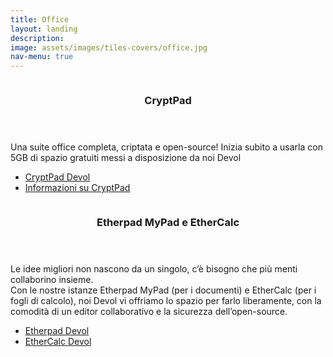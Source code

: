 ```yaml
---
title: Office
layout: landing
description:
image: assets/images/tiles-covers/office.jpg
nav-menu: true
---
```


<!-- Main -->
<div id="main">

<!-- Two -->
<section id="two" class="spotlights">
  <section>
    <img src="{{ "assets/images/logos/office/cryptpad.png" | relative_url }}" alt="">
    <div class="content">
      <div class="inner">
        <header class="major">
          <h3>CryptPad</h3>
        </header>
        <p>Una suite office completa, criptata e open-source! Inizia subito a usarla con 5GB di spazio gratuiti messi a disposizione da noi Devol</p>
        <ul class="actions">
          <li><a href="https://cryptpad.devol.it" class="button">CryptPad Devol</a></li>
          <li><a href="https://cryptpad.devol.it/what-is-cryptpad.html" class="button">Informazioni su CryptPad</a></li>
        </ul>
      </div>
    </div>
  </section>
	<section>
		<img src="{{ "assets/images/logos/testo_e_codice/etherpad.jpg" | relative_url }}" alt="">
		<div class="content">
			<div class="inner">
				<header class="major">
					<h3>Etherpad MyPad e EtherCalc</h3>
				</header>
				<p>
					Le idee migliori non nascono da un singolo, c’è bisogno che più menti collaborino insieme.<br>
					Con le nostre istanze Etherpad MyPad (per i documenti) e EtherCalc (per i fogli di calcolo), noi Devol vi offriamo lo spazio per farlo liberamente, con la comodità di un editor collaborativo e la sicurezza dell’open-source.
				</p>
				<ul class="actions">
					<li><a href="https://etherpad.devol.it" class="button">Etherpad Devol</a></li>
          <li><a href="https://ethercalc.devol.it" class="button">EtherCalc Devol</a></li>
				</ul>
			</div>
		</div>
	</section>
</section>

</div>
